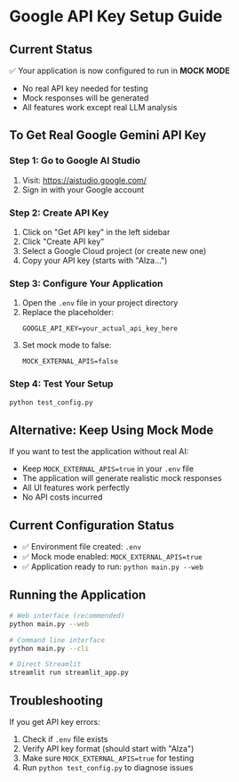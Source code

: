# Google API Key Setup Guide

## Current Status
✅ Your application is now configured to run in **MOCK MODE**
- No real API key needed for testing
- Mock responses will be generated
- All features work except real LLM analysis

## To Get Real Google Gemini API Key

### Step 1: Go to Google AI Studio
1. Visit: https://aistudio.google.com/
2. Sign in with your Google account

### Step 2: Create API Key
1. Click on "Get API key" in the left sidebar
2. Click "Create API key"
3. Select a Google Cloud project (or create new one)
4. Copy your API key (starts with "AIza...")

### Step 3: Configure Your Application
1. Open the `.env` file in your project directory
2. Replace the placeholder:
   ```
   GOOGLE_API_KEY=your_actual_api_key_here
   ```
3. Set mock mode to false:
   ```
   MOCK_EXTERNAL_APIS=false
   ```

### Step 4: Test Your Setup
```bash
python test_config.py
```

## Alternative: Keep Using Mock Mode
If you want to test the application without real AI:
- Keep `MOCK_EXTERNAL_APIS=true` in your `.env` file
- The application will generate realistic mock responses
- All UI features work perfectly
- No API costs incurred

## Current Configuration Status
- ✅ Environment file created: `.env`
- ✅ Mock mode enabled: `MOCK_EXTERNAL_APIS=true`
- ✅ Application ready to run: `python main.py --web`

## Running the Application
```bash
# Web interface (recommended)
python main.py --web

# Command line interface
python main.py --cli

# Direct Streamlit
streamlit run streamlit_app.py
```

## Troubleshooting
If you get API key errors:
1. Check if `.env` file exists
2. Verify API key format (should start with "AIza")
3. Make sure `MOCK_EXTERNAL_APIS=true` for testing
4. Run `python test_config.py` to diagnose issues